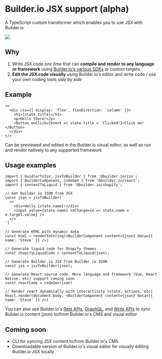 # Builder.io JSX support (alpha)

A TypeScript custom transformer which enables you to use JSX with Builder.io

<img src="https://i.imgur.com/KTpBDvH.gif" >

## Why

1. Write JSX code _one time_ that can **compile and render to any language or framework** using [Builder.io's various SDKs](../packages) or custom targets
2. **Edit the JSX code visually** using Builder.io's editor and write code / use your own coding tools _side by side_

## Example

```tsx
<>
  <div css={{ display: 'flex', flexDirection: 'column' }}>
    <h1>{state.title}</h1>
    <p>Hello there!</p>
    <Button onClick={event => state.title = 'Clicked!}>Click me!</Button>
  </div>
</>
```

Can be previewed and edited in the Builder.io visual editor, as well as run and render natively to any supported framework

## Usage examples

```tsx
import { buidlerToJsx, jsxToBuilder } from '@builder.io/jsx';
import { BuilderComponent, codeGen } from '@builder.io/react';
import { contentToLiquid } from '@builder.io/shopify';

// Get Builder.io JSON from JSX 
const json = jsxToBuilder(`
  <>
    <div>Hello {state.name}!</div>
    <input value={state.name} onChange={e => state.name = e.target.value} />
  </>
`)

// Generate HTML with dynamic data
const html = renderToString(<BuilderComponent content={json} data={{ name: 'Steve' }} />)

// Generate liquid code for Shopify themes
const shopifyLiquidCode = contentToLiquid(json);

// Generate Builder.io JSX from Builder.io JSON
const jsx = jsxToBuilder(json);

// Generate React source code. More language and framework (Vue, React Native, etc) support coming soon
const reactCode = codeGen(json)

// Render react dynamically with interactivity (state, actions, etc)
React.render(document.body, <BuilderComponent content={json} data={{ name: 'Steve' }} />)
```

You can also use Builder.io's [Rest APIs](https://www.builder.io/c/docs/query-api), [GraphQL](https://www.builder.io/c/docs/graphql-api), and [Write APIs](https://www.builder.io/c/docs/write-api) to sync Builder.io content (json) to/from Builder.io's CMS and visual editor

## Coming soon

- CLI for syncing JSX content to/from Builder.io's CMS
- Downloadable version of Builder.io's visual editor for visually editing Builder.io JSX locally
